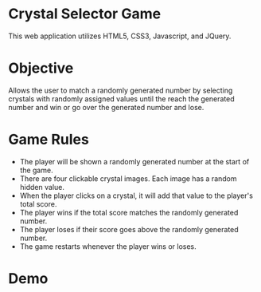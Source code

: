 # Crystal Selector Game
This web application utilizes HTML5, CSS3, Javascript, and JQuery. 

# Objective
Allows the user to match a randomly generated number by selecting crystals with randomly assigned values until the reach the generated number and win or go over the generated number and lose.

# Game Rules
* The player will be shown a randomly generated number at the start of the game.
* There are four clickable crystal images. Each image has a random hidden value. 
* When the player clicks on a crystal, it will add that value to the player's total score.
* The player wins if the total score matches the randomly generated number.
* The player loses if their score goes above the randomly generated number.
* The game restarts whenever the player wins or loses.
# Demo

